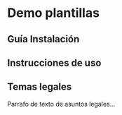 # Demo plantillas

## Guía Instalación

## Instrucciones de uso

## Temas legales

Parrafo de texto de asuntos legales...
